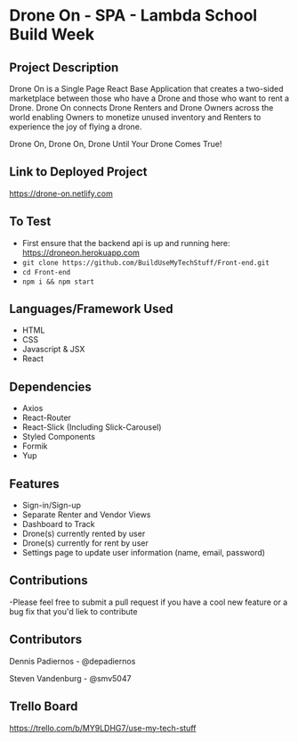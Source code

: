 # Drone On - SPA - Lambda School Build Week
## Project Description

Drone On is a Single Page React Base Application that creates a two-sided marketplace between those who have a Drone and those who want to rent a Drone. Drone On connects Drone Renters and 
Drone Owners across the world enabling Owners to monetize unused inventory and Renters to experience the joy of flying a drone.

Drone On, Drone On, Drone Until Your Drone Comes True!


## Link to Deployed Project

https://drone-on.netlify.com


## To Test
- First ensure that the backend api is up and running here: https://droneon.herokuapp.com
- `git clone https://github.com/BuildUseMyTechStuff/Front-end.git`
- `cd Front-end`
- `npm i && npm start`

## Languages/Framework Used

- HTML
- CSS
- Javascript & JSX
- React



## Dependencies

- Axios
- React-Router
- React-Slick (Including Slick-Carousel)
- Styled Components
- Formik
- Yup


## Features

- Sign-in/Sign-up
- Separate Renter and Vendor Views
- Dashboard to Track 
 - Drone(s) currently rented by user
 - Drone(s) currently for rent by user
- Settings page to update user information (name, email, password)


## Contributions

-Please feel free to submit a pull request if you have a cool new feature or a bug fix that you'd liek to contribute


## Contributors

Dennis Padiernos - @depadiernos

Steven Vandenburg - @smv5047

## Trello Board

https://trello.com/b/MY9LDHG7/use-my-tech-stuff
